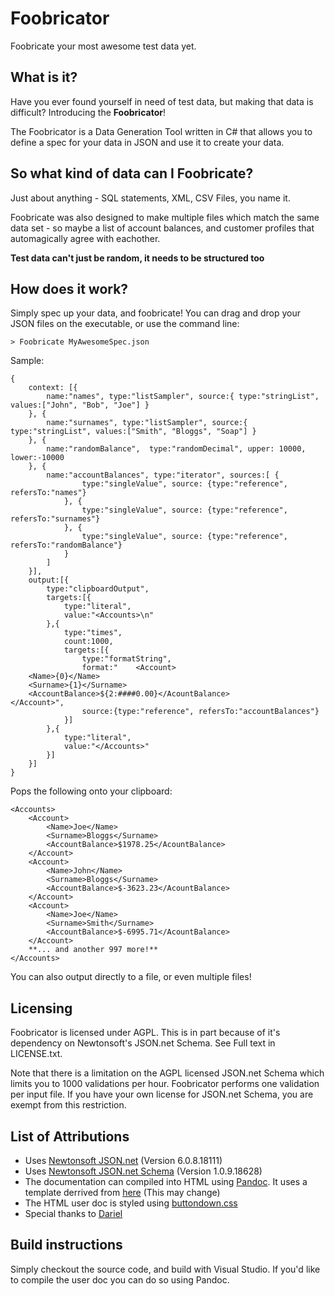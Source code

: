 # Foobricator
Foobricate your most awesome test data yet.

## What is it?

Have you ever found yourself in need of test data, but making that data is difficult? Introducing the **Foobricator**! 

The Foobricator is a Data Generation Tool written in C# that allows you to define a spec for your data in JSON and use it to create your data.

## So what kind of data can I Foobricate?

Just about anything - SQL statements, XML, CSV Files, you name it.

Foobricate was also designed to make multiple files which match the same data set - so maybe a list of account balances, and customer profiles that automagically agree with eachother.

**Test data can't just be random, it needs to be structured too**

## How does it work?

Simply spec up your data, and foobricate! You can drag and drop your JSON files on the executable, or use the command line:

	> Foobricate MyAwesomeSpec.json
	
Sample:

	{
		context: [{
			name:"names", type:"listSampler", source:{ type:"stringList", values:["John", "Bob", "Joe"] }
		}, {
			name:"surnames", type:"listSampler", source:{ type:"stringList", values:["Smith", "Bloggs", "Soap"] }
		}, {
			name:"randomBalance",  type:"randomDecimal", upper: 10000, lower:-10000 
		}, {
			name:"accountBalances", type:"iterator", sources:[ { 
					type:"singleValue", source: {type:"reference", refersTo:"names"} 
				}, { 
					type:"singleValue", source: {type:"reference", refersTo:"surnames"} 
				}, { 
					type:"singleValue", source: {type:"reference", refersTo:"randomBalance"} 
				}				
			]
		}],
		output:[{			
			type:"clipboardOutput",
			targets:[{
				type:"literal",
				value:"<Accounts>\n"
			},{			
				type:"times",
				count:1000,
				targets:[{
					type:"formatString",
					format:"	<Account>
		<Name>{0}</Name>
		<Surname>{1}</Surname>
		<AccountBalance>${2:####0.00}</AcountBalance>
	</Account>",
					source:{type:"reference", refersTo:"accountBalances"}
				}]
			},{
				type:"literal",
				value:"</Accounts>"
			}]
		}]
	}

Pops the following onto your clipboard:

	<Accounts>
		<Account>
			<Name>Joe</Name>
			<Surname>Bloggs</Surname>
			<AccountBalance>$1978.25</AcountBalance>
		</Account>
		<Account>
			<Name>John</Name>
			<Surname>Bloggs</Surname>
			<AccountBalance>$-3623.23</AcountBalance>
		</Account>
		<Account>
			<Name>Joe</Name>
			<Surname>Smith</Surname>
			<AccountBalance>$-6995.71</AcountBalance>
		</Account>
		**... and another 997 more!**
	</Accounts>

You can also output directly to a file, or even multiple files!

## Licensing

Foobricator is licensed under AGPL. This is in part because of it's dependency on  Newtonsoft's JSON.net Schema. See Full text in LICENSE.txt.

Note that there is a limitation on the AGPL licensed JSON.net Schema which limits you to 1000 validations per hour. Foobricator performs one validation per input file. If you have your own license for JSON.net Schema, you are exempt from this restriction.


## List of Attributions

* Uses [Newtonsoft JSON.net](http://www.newtonsoft.com/json) (Version 6.0.8.18111)
* Uses [Newtonsoft JSON.net Schema](http://www.newtonsoft.com/json) (Version 1.0.9.18628)
* The documentation can compiled into HTML using [Pandoc](http://pandoc.org). It uses a template derrived from [here](https://github.com/jgm/pandoc-templates/blob/master/default.html5) (This may change)
* The HTML user doc is styled using [buttondown.css](https://gist.github.com/ryangray/1882525)
* Special thanks to [Dariel](http://www.dariel.co.za)

## Build instructions

Simply checkout the source code, and build with Visual Studio. If you'd like to compile the user doc you can do so using Pandoc.

